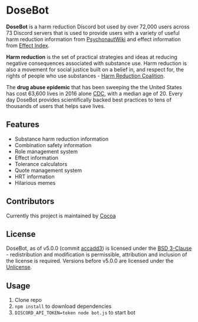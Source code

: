 # DoseBot

**DoseBot** is a harm reduction Discord bot used by over 72,000 users across 73 Discord servers that is used to provide users with a variety of useful harm reduction information from [PsychonautWiki](https://www.psychonautwiki.org) and effect information from [Effect Index](https://www.effectindex.com).

**Harm reduction** is the set of practical strategies and ideas at reducing negative consequences associated with substance use. Harm reduction is also a movement for social justice built on a belief in, and respect for, the rights of people who use substances - [Harm Reduction Coalition](http://harmreduction.org/about-us/principles-of-harm-reduction/).

The **drug abuse epidemic** that has been sweeping the the United States has cost 63,600 lives in 2016 alone [CDC](https://www.cdc.gov/nchs/products/databriefs/db294.htm), with a median age of 20. Every day DoseBot provides scientifically backed best practices to tens of thousands of users that helps save lives.

## Features

- Substance harm reduction information
- Combination safety information
- Role management system
- Effect information
- Tolerance calculators
- Quote management system
- HRT information
- Hilarious memes

## Contributors

Currently this project is maintained by [Cocoa](https://github.com/GabrielMorris/)

## License

DoseBot, as of v5.0.0 (commit [accadd3](https://github.com/GabrielMorris/DoseBot/commit/accadd310a477bcb51ed6bf97878a97aed60a6ab)) is licensed under the [BSD 3-Clause](https://github.com/GabrielMorris/DoseBot/blob/master/LICENSE.MD) - redistribution and modification is permissible, attribution and inclusion of the license is required. Versions before v5.0.0 are licensed under the [Unlicense](https://unlicense.org/).

## Usage

1.  Clone repo
2.  `npm install` to download dependencies
3.  `DISCORD_API_TOKEN=token node bot.js` to start bot
